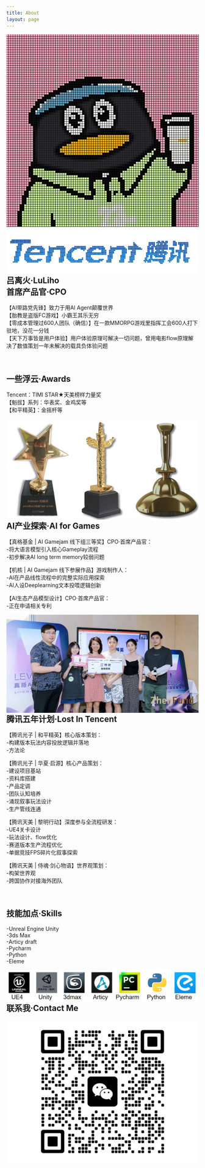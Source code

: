 ```yaml
---
title: About
layout: page
---
```


<img src="/assets/images/profile.jpg" style="float: inline-start;"> 
<img src="/assets/images/tencent.png" style="float: inline-start;">
<br>
<h2>吕离火·LuLiho
<br>首席产品官·CPO</h2> 
<p>【AI带路党先锋】致力于用AI Agent颠覆世界
<br>【胎教是盗版FC游戏】小霸王其乐无穷
<br>【零成本管理过600人团队（确信）】在一款MMORPG游戏里指挥工会600人打下驻地，没花一分钱
<br>【天下万事皆是用户体验】用户体验原理可解决一切问题，曾用电影flow原理解决了数值策划一年未解决的载具负体验问题</p>
<br>
<h2>一些浮云·Awards</h2>
<p>Tencent：TIMI STAR★天美榜样力量奖 
<br>【魁拔】系列：华表奖、金鸡奖等
<br>【和平精英】：金摇杆等</p>
<img src="/assets/images/jiang.png" style="float: inline-start;">
<br>
<h2>AI产业探索·AI for Games</h2>
<p>【真格基金 | AI Gamejam 线下组三等奖】CPO·首席产品官：
<br>-将大语言模型引入核心Gameplay流程
<br>-初步解决AI long term memory较弱问题</p>
<p>【机核 | AI Gamejam 线下参展作品】游戏制作人：
<br>-AI在产品线性流程中的完整实际应用探索
<br>-AI人设Deeplearning文本投喂逻辑创新</p>
<p>【AI生态产品模型设计】CPO·首席产品官：
<br>-正在申请相关专利</p>
<img src="/assets/images/zhenge.jpg" style="float: inline-start;">
<br>
<h2>腾讯五年计划·Lost In Tencent</h2>
<p>【腾讯光子 | 和平精英】核心版本策划：
<br>-构建版本玩法内容投放逻辑并落地
<br>-方法论</p>
<p>【腾讯光子 | 华夏·启源】核心产品策划：
<br>-建设项目基站
<br>-资料库搭建
<br>-产品定调
<br>-团队认知培养
<br>-涌现叙事玩法设计
<br>-生产管线连通</p>
<p>【腾讯天美 | 黎明行动】深度参与全流程研发：
<br>-UE4关卡设计
<br>-玩法设计、flow优化
<br>-赛道版本生产流程优化
<br>-单据竞技FPS碎片化叙事探索</p>
<p>【腾讯天美 | 侍魂·剑心物语】世界观策划：
<br>-构架世界观
<br>-跨国协作对接海外团队</p>
<br>
<h2>技能加点·Skills</h2>
<p>-Unreal Engine
<br->Unity
<br>-3ds Max
<br>-Articy draft
<br>-Pycharm
<br>-Python
<br>-Eleme</p>
<img src="/assets/images/skill.png" style="float: inline-start;">
<br>
<h2>联系我·Contact Me</h2>
<img src="/assets/images/wei2.jpg" style="float: inline-start;">

